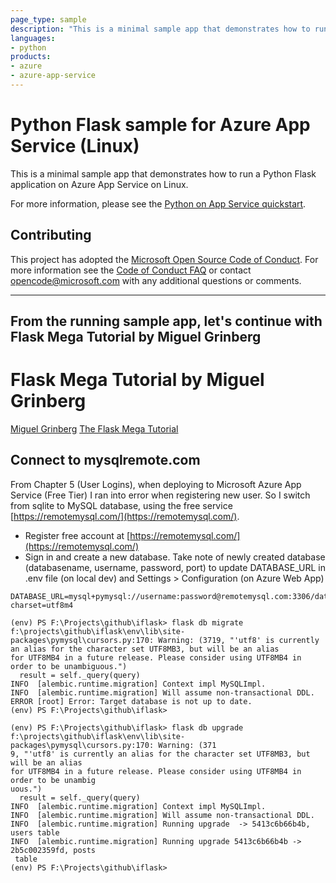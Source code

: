 ```yaml
---
page_type: sample
description: "This is a minimal sample app that demonstrates how to run a Python Flask application on Azure App Service on Linux."
languages:
- python
products:
- azure
- azure-app-service
---
```


# Python Flask sample for Azure App Service (Linux)

This is a minimal sample app that demonstrates how to run a Python Flask application on Azure App Service on Linux.

For more information, please see the [Python on App Service quickstart](https://docs.microsoft.com/azure/app-service/containers/quickstart-python).

## Contributing

This project has adopted the [Microsoft Open Source Code of Conduct](https://opensource.microsoft.com/codeofconduct/). For more information see the [Code of Conduct FAQ](https://opensource.microsoft.com/codeofconduct/faq/) or contact [opencode@microsoft.com](mailto:opencode@microsoft.com) with any additional questions or comments.


---
From the running sample app, let's continue with Flask Mega Tutorial by Miguel Grinberg
---

# Flask Mega Tutorial by Miguel Grinberg
[Miguel Grinberg](https://blog.miguelgrinberg.com/author/Miguel%20Grinberg)
[The Flask Mega Tutorial](https://blog.miguelgrinberg.com/post/the-flask-mega-tutorial-part-i-hello-world)




## Connect to mysqlremote.com
From Chapter 5 (User Logins), when deploying to Microsoft Azure App Service (Free Tier) I ran into error when registering new user. So I switch from sqlite to MySQL database, using the free service [https://remotemysql.com/](https://remotemysql.com/).
- Register free account at [https://remotemysql.com/](https://remotemysql.com/)
- Sign in and create a new database. Take note of newly created database (databasename, username, password, port) to update DATABASE_URL in .env file (on local dev) and Settings > Configuration (on Azure Web App)

```
DATABASE_URL=mysql+pymysql://username:password@remotemysql.com:3306/databasename?charset=utf8m4
```

```
(env) PS F:\Projects\github\iflask> flask db migrate
f:\projects\github\iflask\env\lib\site-packages\pymysql\cursors.py:170: Warning: (3719, "'utf8' is currently an alias for the character set UTF8MB3, but will be an alias
for UTF8MB4 in a future release. Please consider using UTF8MB4 in order to be unambiguous.")
  result = self._query(query)
INFO  [alembic.runtime.migration] Context impl MySQLImpl.
INFO  [alembic.runtime.migration] Will assume non-transactional DDL.
ERROR [root] Error: Target database is not up to date.
(env) PS F:\Projects\github\iflask>
``` 
```
(env) PS F:\Projects\github\iflask> flask db upgrade
f:\projects\github\iflask\env\lib\site-packages\pymysql\cursors.py:170: Warning: (371
9, "'utf8' is currently an alias for the character set UTF8MB3, but will be an alias
for UTF8MB4 in a future release. Please consider using UTF8MB4 in order to be unambig
uous.")
  result = self._query(query)
INFO  [alembic.runtime.migration] Context impl MySQLImpl.
INFO  [alembic.runtime.migration] Will assume non-transactional DDL.
INFO  [alembic.runtime.migration] Running upgrade  -> 5413c6b66b4b, users table
INFO  [alembic.runtime.migration] Running upgrade 5413c6b66b4b -> 2b5c002359fd, posts
 table
(env) PS F:\Projects\github\iflask>
```